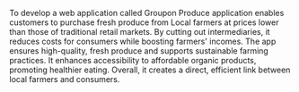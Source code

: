 To develop a web application called Groupon Produce application enables customers to purchase fresh produce from Local farmers at prices lower than those of traditional retail markets. By cutting out intermediaries, it reduces costs for consumers while boosting farmers' incomes. The app ensures high-quality, fresh produce and supports sustainable farming practices. It enhances accessibility to affordable organic products, promoting healthier eating. Overall, it creates a direct, efficient link between local farmers and consumers.
